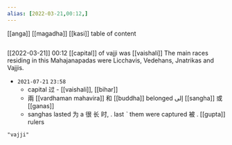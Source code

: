 ```yaml
---
alias: [2022-03-21,00:12,]
---
```

[[anga]] [[magadha]] [[kasi]]
table of content
```toc
```

[[2022-03-21]] 00:12
[[capital]] of vajji was [[vaishali]]
The main races residing in this Mahajanapadas were Licchavis, Vedehans, Jnatrikas and Vajjis.

- `2021-07-21`  `23:58`
	- capital 过 - [[vaishali]], [[bihar]]
	- 兩 [[vardhaman mahavira]] 和 [[buddha]] belonged إلى [[sangha]] 或 [[ganas]]
	- sanghas lasted 为 a 很 长 时,  . last ˋ them were captured 被 . [[gupta]] rulers
```query 2022-03-21 00:12
"vajji"
```